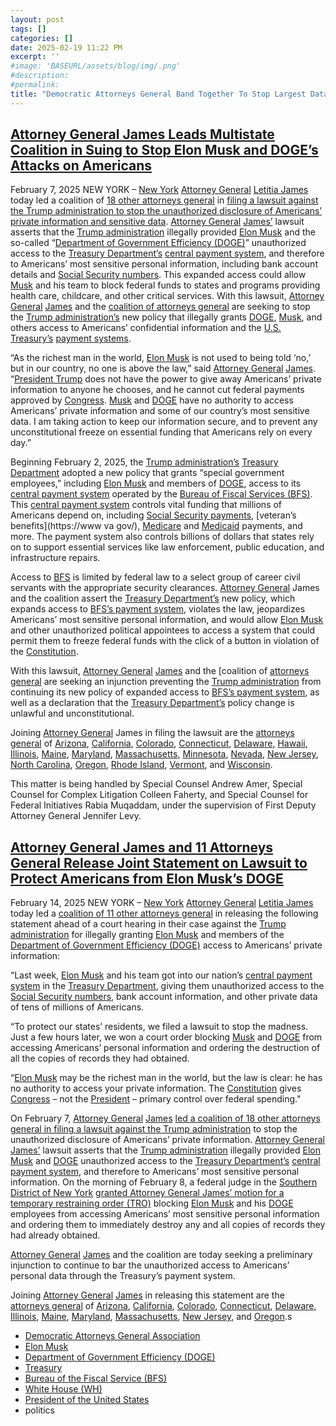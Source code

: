 ```yaml
---
layout: post
tags: []
categories: []
date: 2025-02-19 11:22 PM
excerpt: ''
#image: 'BASEURL/assets/blog/img/.png'
#description:
#permalink:
title: "Democratic Attorneys General Band Together To Stop Largest Data Breach on Personal Identifiable Information (PII) In Federal Government Computers"
---
```



## [Attorney General James Leads Multistate Coalition in Suing to Stop Elon Musk and DOGE’s Attacks on Americans](https://ag.ny.gov/press-release/2025/attorney-general-james-leads-multistate-coalition-suing-stop-elon-musk-and-doges)

February 7, 2025
NEW YORK – [New York](https://www.ny.gov/) [Attorney General](https://ag.ny.gov/) [Letitia James](https://ag.ny.gov/about/meet-letitia-james) today led a coalition of [18 other attorneys general](https://dems.ag/) in [filing a lawsuit against the Trump administration to stop the unauthorized disclosure of Americans’ private information and sensitive data](https://ag.ny.gov/sites/default/files/court-filings/state-of-new-york-et-al-v-trump-doge-temporary-restraining-order-memo-2025.pdf). [Attorney General](https://ag.ny.gov/) [James’](https://ag.ny.gov/about/meet-letitia-james) lawsuit asserts that the [Trump administration](https://www.whitehouse.gov/) illegally provided [Elon Musk](https://x.com/elonmusk/) and the so-called “[Department of Government Efficiency (DOGE)](https://doge.gov/)” unauthorized access to the [Treasury Department’s](https://home.treasury.gov/) [central payment system](https://www.fiscal.treasury.gov/), and therefore to Americans’ most sensitive personal information, including bank account details and [Social Security numbers](https://www.ssa.gov/). This expanded access could allow [Musk](https://x.com/elonmusk/) and his team to block federal funds to states and programs providing health care, childcare, and other critical services. With this lawsuit, [Attorney General](https://ag.ny.gov/) [James](https://ag.ny.gov/about/meet-letitia-james) and the [coalition of attorneys general](https://dems.ag/) are seeking to stop the [Trump administration’s](https://www.whitehouse.gov/) new policy that illegally grants [DOGE](https://doge.gov/), [Musk](https://x.com/elonmusk/), and others access to Americans’ confidential information and the [U.S. Treasury’s](https://home.treasury.gov/) [payment systems](https://www.fiscal.treasury.gov/).

“As the richest man in the world, [Elon Musk](https://x.com/elonmusk/) is not used to being told ‘no,’ but in our country, no one is above the law,” said [Attorney General](https://ag.ny.gov/) [James](https://ag.ny.gov/about/meet-letitia-james). “[President Trump](https://www.whitehouse.gov/) does not have the power to give away Americans’ private information to anyone he chooses, and he cannot cut federal payments approved by [Congress](https://www.congress.gov/). [Musk](https://x.com/elonmusk/) and [DOGE](https://doge.gov/) have no authority to access Americans’ private information and some of our country’s most sensitive data. I am taking action to keep our information secure, and to prevent any unconstitutional freeze on essential funding that Americans rely on every day.”

Beginning February 2, 2025, the [Trump administration’s](https://www.whitehouse.gov/) [Treasury Department](https://home.treasury.gov/) adopted a new policy that grants “special government employees,” including [Elon Musk](https://x.com/elonmusk/) and members of [DOGE](https://doge.gov/), access to its [central payment system](https://www.fiscal.treasury.gov/) operated by the [Bureau of Fiscal Services (BFS)](http://www.fiscal.treasury.gov/). This [central payment system](https://www.fiscal.treasury.gov/) controls vital funding that millions of Americans depend on, including [Social Security payments](https://www.ssa.gov/), [veteran’s benefits](https://www va gov/), [Medicare](https://www.medicare.gov/) and [Medicaid](https://www.medicaid.gov/) payments, and more. The payment system also controls billions of dollars that states rely on to support essential services like law enforcement, public education, and infrastructure repairs.

Access to [BFS](http://www.fiscal.treasury.gov/) is limited by federal law to a select group of career civil servants with the appropriate security clearances. [Attorney General](https://ag.ny.gov/) James and the coalition assert the [Treasury Department’s](https://home.treasury.gov/) new policy, which expands access to [BFS’s payment system](https://www.fiscal.treasury.gov/), violates the law, jeopardizes Americans’ most sensitive personal information, and would allow [Elon Musk](https://x.com/elonmusk/) and other unauthorized political appointees to access a system that could permit them to freeze federal funds with the click of a button in violation of the [Constitution](https://constitution.congress.gov).

With this lawsuit, [Attorney General](https://ag.ny.gov/) [James](https://ag.ny.gov/about/meet-letitia-james) and the [coalition of [attorneys general](https://doge.gov/) are seeking an injunction preventing the [Trump administration](https://www.whitehouse.gov/) from continuing its new policy of expanded access to [BFS’s payment system](https://www.fiscal.treasury.gov/), as well as a declaration that the [Treasury Department’s](https://home.treasury.gov) policy change is unlawful and unconstitutional.

Joining [Attorney General](https://ag.ny.gov/) James in filing the lawsuit are the [attorneys general](https://doge.gov/) of [Arizona](https://www.azag.gov/), [California](), [Colorado](), [Connecticut](), [Delaware](), [Hawaii](), [Illinois](), [Maine](), [Maryland](), [Massachusetts](), [Minnesota](), [Nevada](), [New Jersey](), [North Carolina](), [Oregon](), [Rhode Island](), [Vermont](), and [Wisconsin]().

This matter is being handled by Special Counsel Andrew Amer, Special Counsel for Complex Litigation Colleen Faherty, and Special Counsel for Federal Initiatives Rabia Muqaddam, under the supervision of First Deputy Attorney General Jennifer Levy.


## [Attorney General James and 11 Attorneys General Release Joint Statement on Lawsuit to Protect Americans from Elon Musk’s DOGE](https://ag.ny.gov/press-release/2025/attorney-general-james-and-11-attorneys-general-release-joint-statement-lawsuit)

February 14, 2025
NEW YORK – [New York](https://www.ny.gov/) [Attorney General](https://ag.ny.gov/) [Letitia James](https://ag.ny.gov/about/meet-letitia-james) today led a [coalition of 11 other attorneys general](https://dems.ag/) in releasing the following statement ahead of a court hearing in their case against the [Trump administration](https://www.whitehouse.gov/) for illegally granting [Elon Musk](https://x.com/elonmusk/) and members of the [Department of Government Efficiency (DOGE)](https://doge.gov/) access to Americans’ private information:

“Last week, [Elon Musk](https://x.com/elonmusk/) and his team got into our nation’s [central payment system](https://www.fiscal.treasury.gov/) in the [Treasury Department](https://home.treasury.gov/), giving them unauthorized access to the [Social Security numbers](https://www.ssa.gov/), bank account information, and other private data of tens of millions of Americans.

“To protect our states’ residents, we filed a lawsuit to stop the madness. Just a few hours later, we won a court order blocking [Musk](https://x.com/elonmusk/) and [DOGE](https://doge.gov/) from accessing Americans’ personal information and ordering the destruction of all the copies of records they had obtained.

“[Elon Musk](https://x.com/elonmusk/) may be the richest man in the world, but the law is clear: he has no authority to access your private information. The [Constitution](https://constitution.congress.gov/) gives [Congress](https://www.congress.gov/) – not the [President](https://www.whitehouse.gov/) – primary control over federal spending."

On February 7, [Attorney General](https://ag.ny.gov/) [James](https://ag.ny.gov/about/meet-letitia-james) [led a coalition of 18 other attorneys general in filing a lawsuit against the Trump administration](https://urldefense.com/v3/__https:/links-1.govdelivery.com/CL0/https:*2F*2Fag.ny.gov*2Fpress-release*2F2025*2Fattorney-general-james-leads-multistate-coalition-suing-stop-elon-musk-and-doges/1/0100019505af0aec-9612a18b-4c6a-4d84-ae22-f52e57c39124-000000/qiWMlCM6dYTi558-AVjyUPZuYsOuu3g0VrmLhOC3G8g=392__;JSUlJSU!!Ke5ujdWW74OM!-uK6F1-2mIefZ4niyf83H3HtkBUFcAY6UoVyPE3AD9lImki6EV-mWfWr-97u_7ZwxOCi_ZzylBlWnUE_wFo_lr17xcFJGZR9oMjclabAtR_8$) to stop the unauthorized disclosure of Americans’ private information. [Attorney General](https://ag.ny.gov/) [James’](https://ag.ny.gov/about/meet-letitia-james) lawsuit asserts that the [Trump administration](https://www.whitehouse.gov/) illegally provided [Elon Musk](https://x.com/elonmusk/) and [DOGE](https://doge.gov/) unauthorized access to the [Treasury Department’s](https://home.treasury.gov/) [central payment system](https://www.fiscal.treasury.gov/), and therefore to Americans’ most sensitive personal information. On the morning of February 8, a federal judge in the [Southern District of New York](https://www.uscourts.gov/federal-court-finder/location/1708) [granted Attorney General James’ motion for a temporary restraining order (TRO)](https://urldefense.com/v3/__https:/links-1.govdelivery.com/CL0/https:*2F*2Fag.ny.gov*2Fpress-release*2F2025*2Fattorney-general-james-releases-statement-swift-victory-lawsuit-stopping-doges-0/1/0100019505af0aec-9612a18b-4c6a-4d84-ae22-f52e57c39124-000000/G9N9CmwMH4iKpIlNwAjfL3tmsCAt4lkMkNFrSVkqvJc=392__;JSUlJSU!!Ke5ujdWW74OM!-uK6F1-2mIefZ4niyf83H3HtkBUFcAY6UoVyPE3AD9lImki6EV-mWfWr-97u_7ZwxOCi_ZzylBlWnUE_wFo_lr17xcFJGZR9oMjclQeSVpMH$)
 blocking [Elon Musk](https://x.com/elonmusk/) and his [DOGE](https://doge.gov/) employees from accessing Americans’ most sensitive personal information and ordering them to immediately destroy any and all copies of records they had already obtained.

[Attorney General](https://ag.ny.gov/) [James](https://ag.ny.gov/about/meet-letitia-james) and the coalition are today seeking a preliminary injunction to continue to bar the unauthorized access to Americans’ personal data through the Treasury’s payment system.

Joining [Attorney General](https://ag.ny.gov/) [James](https://ag.ny.gov/about/meet-letitia-james) in releasing this statement are the [attorneys general](https://dems.ag) of [Arizona](https://www.azag.gov/,), [California](), [Colorado](), [Connecticut](), [Delaware](), [Illinois](), [Maine](), [Maryland](), [Massachusetts](), [New Jersey](), and [Oregon]().s


- [Democratic Attorneys General Association](https://dems.ag/)
- [Elon Musk](https://x.com/elonmusk/)
- [Department of Government Efficiency (DOGE)](https://doge.gov/)
- [Treasury](https://home.treasury.gov/)
- [Bureau of the Fiscal Service (BFS)](http://www.fiscal.treasury.gov/)
- [White House (WH)](https://www.whitehouse.gov/)
- [President of the United States](https://www.whitehouse.gov/)
- politics 